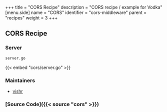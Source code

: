 +++
title = "CORS Recipe"
description = "CORS recipe / example for Vodka"
[menu.side]
  name = "CORS"
  identifier = "cors-middleware"
  parent = "recipes"
  weight = 3
+++

## CORS Recipe

### Server

`server.go`

{{< embed "cors/server.go" >}}

### Maintainers

- [vishr](https://github.com/vishr)

### [Source Code]({{< source "cors" >}})
